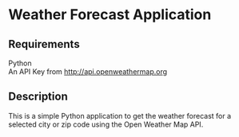 # Weather Forecast Application

## Requirements
Python <br />
An API Key from http://api.openweathermap.org <br />

## Description
This is a simple Python application to get the weather forecast for a selected city or zip code using the Open Weather Map API. <br />
